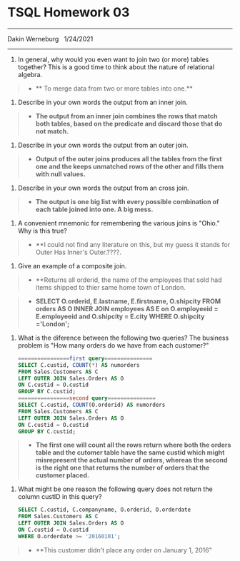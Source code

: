 # TSQL Homework 03

---
Dakin Werneburg  
1/24/2021

---

1. In general, why would you even want to join two (or more) tables together? This is a good time to think about the nature of relational algebra.
> - ** To merge data from two or more tables into one.**


1. Describe in your own words the output from an inner join.
> - **The output from an inner join combines the rows that match both tables, based on the predicate and discard those that do not match.**


1. Describe in your own words the output from an outer join.
> - **Output of the outer joins produces all the tables from the first one and the keeps unmatched rows of the other and fills them with null values.**

1. Describe in your own words the output from an cross join.  
> - **The output is one big list with every possible combination of each table joined into one.  A big mess.**


1. A convenient mnemonic for remembering the various joins is "Ohio." Why is this true?
> - **I could not find any literature on this, but my guess it stands for Outer Has Inner's Outer.????.


1. Give an example of a composite join.

> - **Returns all orderid, the name of the employees that sold had items shipped to thier same home town of London.

> - **SELECT O.orderid, E.lastname, E.firstname, O.shipcity FROM orders AS O INNER JOIN employees AS E on O.employeeid = E.employeeid and O.shipcity = E.city WHERE O.shipcity ='London';**


1. What is the diference between the following two queries? The business problem is "How many orders do we have from each customer?"  

	```sql
    ================first query===============
    SELECT C.custid, COUNT(*) AS numorders
    FROM Sales.Customers AS C
    LEFT OUTER JOIN Sales.Orders AS O
    ON C.custid = O.custid
    GROUP BY C.custid;
    ================second query===============
    SELECT C.custid, COUNT(O.orderid) AS numorders
	FROM Sales.Customers AS C
	LEFT OUTER JOIN Sales.Orders AS O
	ON C.custid = O.custid
	GROUP BY C.custid;
	```	
	
> - **The first one will count all the rows return where both the orders table and the cutomer table have the same custid which might misrepresent the actual number of orders, whereas the second is the right one that returns the number of orders that the customer placed.**


1. What might be one reason the following query does not return the column custID in this query?  
	```sql
	SELECT C.custid, C.companyname, O.orderid, O.orderdate
	FROM Sales.Customers AS C
	LEFT OUTER JOIN Sales.Orders AS O
	ON C.custid = O.custid
	WHERE O.orderdate >= '20160101';
	```
	
> - **This customer didn't place any order on January 1, 2016"



